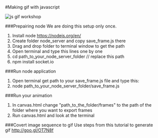 #Making gif with javascript 

![js gif workshop](http://www.pshkvsky.com/js/gif2code/gifworkshop.gif)

###Prepairing node
We are doing this setup only once.

1. Install node  https://nodejs.org/en/ 
2. Create folder node_server and copy save_frame.js there
3. Drag and drop folder to terminal window to get the path
4. Open terminal and type this lines one by one
5. cd path_to_your_node_server_folder // replace this path 
6. npm install socket.io

###Run node application
1. Open terminal get path to your save_frame.js file and type this:
2. node path_to_your_node_server_folder/save_frame.js

 
###Run your animation 
1. In canvas.html change "path_to_the_folder/frames" to the path of the folder where you want to export frames
2. Run canvas.html and look at the terminal

###Covert image sequence to gif
Use steps from this tutorial to generate gif http://goo.gl/OT7N8f


